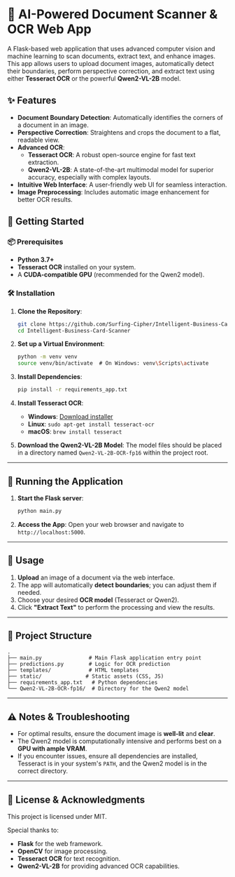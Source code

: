 # 🤖 AI-Powered Document Scanner & OCR Web App

A Flask-based web application that uses advanced computer vision and machine learning to scan documents, extract text, and enhance images. This app allows users to upload document images, automatically detect their boundaries, perform perspective correction, and extract text using either **Tesseract OCR** or the powerful **Qwen2-VL-2B** model.

## ✨ Features

- **Document Boundary Detection**: Automatically identifies the corners of a document in an image.
- **Perspective Correction**: Straightens and crops the document to a flat, readable view.
- **Advanced OCR**:
  - **Tesseract OCR**: A robust open-source engine for fast text extraction.
  - **Qwen2-VL-2B**: A state-of-the-art multimodal model for superior accuracy, especially with complex layouts.
- **Intuitive Web Interface**: A user-friendly web UI for seamless interaction.
- **Image Preprocessing**: Includes automatic image enhancement for better OCR results.

## 🚀 Getting Started

### 📦 Prerequisites

- **Python 3.7+**
- **Tesseract OCR** installed on your system.
- A **CUDA-compatible GPU** (recommended for the Qwen2 model).

### 🛠️ Installation

1.  **Clone the Repository**:

    ```bash
    git clone https://github.com/Surfing-Cipher/Intelligent-Business-Card-Scanner.git
    cd Intelligent-Business-Card-Scanner
    ```

2.  **Set up a Virtual Environment**:

    ```bash
    python -m venv venv
    source venv/bin/activate  # On Windows: venv\Scripts\activate
    ```

3.  **Install Dependencies**:

    ```bash
    pip install -r requirements_app.txt
    ```

4.  **Install Tesseract OCR**:

    - **Windows**: [Download installer](https://github.com/UB-Mannheim/tesseract/wiki)
    - **Linux**: `sudo apt-get install tesseract-ocr`
    - **macOS**: `brew install tesseract`

5.  **Download the Qwen2-VL-2B Model**:
    The model files should be placed in a directory named `Qwen2-VL-2B-OCR-fp16` within the project root.

---

## 🏃 Running the Application

1.  **Start the Flask server**:

    ```bash
    python main.py
    ```

2.  **Access the App**:
    Open your web browser and navigate to `http://localhost:5000`.

---

## 📝 Usage

1.  **Upload** an image of a document via the web interface.
2.  The app will automatically **detect boundaries**; you can adjust them if needed.
3.  Choose your desired **OCR model** (Tesseract or Qwen2).
4.  Click **"Extract Text"** to perform the processing and view the results.

---

## 📄 Project Structure

```
.
├── main.py               # Main Flask application entry point
├── predictions.py        # Logic for OCR prediction
├── templates/            # HTML templates
├── static/              # Static assets (CSS, JS)
├── requirements_app.txt   # Python dependencies
└── Qwen2-VL-2B-OCR-fp16/  # Directory for the Qwen2 model
```

---

## ⚠️ Notes & Troubleshooting

- For optimal results, ensure the document image is **well-lit** and **clear**.
- The Qwen2 model is computationally intensive and performs best on a **GPU with ample VRAM**.
- If you encounter issues, ensure all dependencies are installed, Tesseract is in your system's `PATH`, and the Qwen2 model is in the correct directory.

---

## 📜 License & Acknowledgments

This project is licensed under MIT.

Special thanks to:

- **Flask** for the web framework.
- **OpenCV** for image processing.
- **Tesseract OCR** for text recognition.
- **Qwen2-VL-2B** for providing advanced OCR capabilities.
